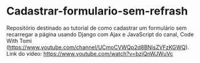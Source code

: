 # Cadastrar-formulario-sem-refrash
Repositório destinado ao tutorial de como cadastrar um formulário sem recarregar a página usando Django com Ajax e JavaScript do canal, Code With Tomi (https://www.youtube.com/channel/UCmoCVWQp2d8BNisZVFzKGWQ). Link do vídeo: https://www.youtube.com/watch?v=bzjQnWJWuVc
